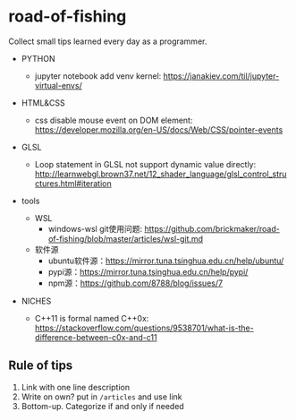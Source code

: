 # road-of-fishing
Collect small tips learned every day as a programmer.

* PYTHON
    * jupyter notebook add venv kernel: https://janakiev.com/til/jupyter-virtual-envs/
* HTML&CSS
    * css disable mouse event on DOM element: https://developer.mozilla.org/en-US/docs/Web/CSS/pointer-events
* GLSL
    * Loop statement in GLSL not support dynamic value directly: http://learnwebgl.brown37.net/12_shader_language/glsl_control_structures.html#iteration

* tools
    * WSL
        * windows-wsl git使用问题: https://github.com/brickmaker/road-of-fishing/blob/master/articles/wsl-git.md
    * 软件源
        * ubuntu软件源：https://mirror.tuna.tsinghua.edu.cn/help/ubuntu/
        * pypi源：https://mirror.tuna.tsinghua.edu.cn/help/pypi/
        * npm源：https://github.com/8788/blog/issues/7


* NICHES
    * C++11 is formal named C++0x: https://stackoverflow.com/questions/9538701/what-is-the-difference-between-c0x-and-c11

## Rule of tips

1. Link with one line description
2. Write on own? put in `/articles` and use link
3. Bottom-up. Categorize if and only if needed
